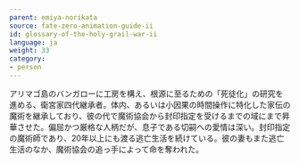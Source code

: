 ```yaml
---
parent: emiya-norikata
source: fate-zero-animation-guide-ii
id: glossary-of-the-holy-grail-war-ii
language: ja
weight: 33
category:
- person
---
```


アリマゴ島のバンガローに工房を構え、根源に至るための「死徒化」の研究を進める、衛宮家四代継承者。体内、あるいは小因果の時間操作に特化した家伝の魔術を継承しており、彼の代で魔術協会から封印指定を受けるまでの域にまで昇華させた。偏屈かつ厳格な人柄だが、息子である切嗣への愛情は深い。封印指定の魔術師であり、20年以上にも渡る逃亡生活を続けている。彼の妻もまた逃亡生活のなか、魔術協会の追っ手によって命を奪われた。
